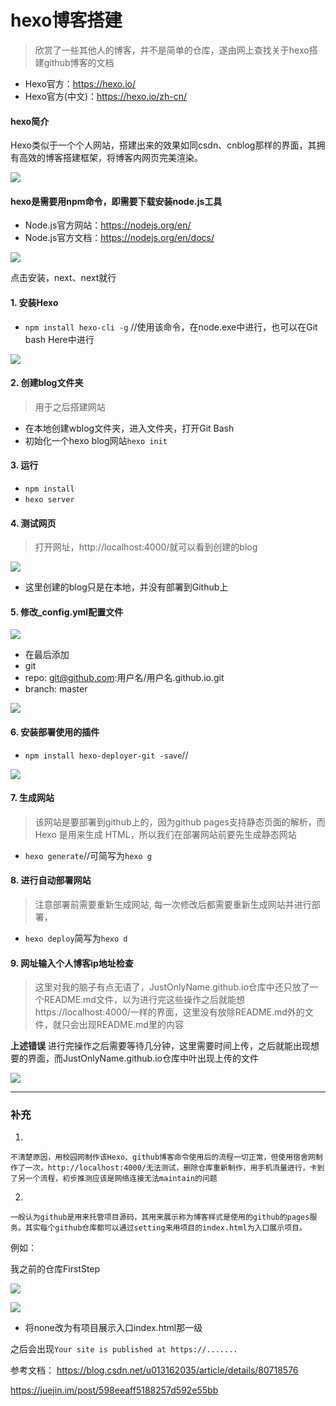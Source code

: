 # hexo博客搭建

> 欣赏了一些其他人的博客，并不是简单的仓库，遂由网上查找关于hexo搭建github博客的文档

- Hexo官方：https://hexo.io/ 
- Hexo官方(中文)：https://hexo.io/zh-cn/ 

#### hexo简介

Hexo类似于一个个人网站，搭建出来的效果如同csdn、cnblog那样的界面，其拥有高效的博客搭建框架，将博客内网页完美渲染。

![](https://i.imgur.com/9p1LvwD.png)

#### hexo是需要用npm命令，即需要下载安装node.js工具

- Node.js官方网站：https://nodejs.org/en/ 
- Node.js官方文档：https://nodejs.org/en/docs/ 

![](https://i.imgur.com/UNVcYq4.png)

点击安装，next、next就行

#### 1. 安装Hexo

- `npm install hexo-cli -g` //使用该命令，在node.exe中进行，也可以在Git bash Here中进行

![](https://i.imgur.com/k02GfNZ.png)

#### 2. 创建blog文件夹
> 用于之后搭建网站

- 在本地创建wblog文件夹，进入文件夹，打开Git Bash
- 初始化一个hexo blog网站`hexo init`

#### 3. 运行

- `npm install`
- `hexo server`

#### 4. 测试网页

> 打开网址，http://localhost:4000/就可以看到创建的blog

![](https://i.imgur.com/x9RpLHe.png)

- 这里创建的blog只是在本地，并没有部署到Github上

#### 5. 修改_config.yml配置文件

![](https://i.imgur.com/kw3SxKR.png)

- 在最后添加
- git 
- repo: git@github.com:用户名/用户名.github.io.git
- branch: master

![](https://i.imgur.com/vBsWUcr.png)

#### 6. 安装部署使用的插件

- `npm install hexo-deployer-git -save`//

![](https://i.imgur.com/Vd17UWC.png)

#### 7. 生成网站
> 该网站是要部署到github上的，因为github pages支持静态页面的解析，而Hexo 是用来生成 HTML，所以我们在部署网站前要先生成静态网站

- `hexo generate`//可简写为`hexo g`

#### 8. 进行自动部署网站
> 注意部署前需要重新生成网站, 每一次修改后都需要重新生成网站并进行部署，

- `hexo deploy`简写为`hexo d`

#### 9. 网址输入个人博客ip地址检查
> 这里对我的脑子有点无语了，JustOnlyName.github.io仓库中还只放了一个README.md文件，以为进行完这些操作之后就能想https://localhost:4000/一样的界面，这里没有放除README.md外的文件，就只会出现README.md里的内容

**上述错误**
进行完操作之后需要等待几分钟，这里需要时间上传，之后就能出现想要的界面，而JustOnlyName.github.io仓库中叶出现上传的文件

![](https://i.imgur.com/NmIF0ge.png)


----------

### 补充
1.
 
	不清楚原因，用校园网制作该Hexo、github博客命令使用后的流程一切正常，但使用宿舍网制作了一次，http://localhost:4000/无法测试，删除仓库重新制作，用手机流量进行，卡到了另一个流程，初步推测应该是网络连接无法maintain的问题

2.

	一般认为github是用来托管项目源码，其用来展示称为博客样式是使用的github的pages服务。其实每个github仓库都可以通过setting来用项目的index.html为入口展示项目。

例如：

我之前的仓库FirstStep

![](https://i.imgur.com/4Kuq0Kk.png)

![](https://i.imgur.com/mNC0dJk.png)

- 将none改为有项目展示入口index.html那一级

之后会出现`Your site is published at https://.......`












参考文档：
https://blog.csdn.net/u013162035/article/details/80718576

https://juejin.im/post/598eeaff5188257d592e55bb

